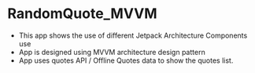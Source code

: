# RandomQuote_MVVM

- This app shows the use of different Jetpack Architecture Components use
- App is designed using MVVM architecture design pattern
- App uses quotes API / Offline Quotes data to show the quotes list.
